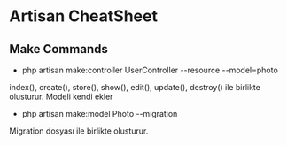 # Artisan CheatSheet

## Make Commands

- php artisan make:controller UserController --resource --model=photo

index(), create(), store(), show(), edit(), update(), destroy() ile birlikte olusturur. Modeli kendi ekler

- php artisan make:model Photo --migration

Migration dosyası ile birlikte olusturur.



